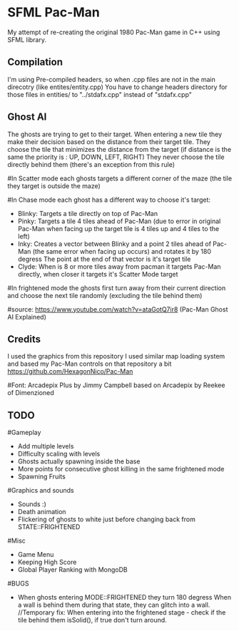 # SFML Pac-Man

My attempt of re-creating the original 1980 Pac-Man game in C++ using SFML library.


## Compilation

I'm using Pre-compiled headers, so when .cpp files are not in the main direcotry (like entites/entity.cpp)
You have to change headers directory for those files in entities/ to "../stdafx.cpp" instead of "stdafx.cpp"

## Ghost AI
The ghosts are trying to get to their target.
When entering a new tile they make their decision based on the distance from their target tile.
They choose the tile that minimizes the distance from the target (if distance is the same the priority is : UP, DOWN, LEFT, RIGHT)
They never choose the tile directly behind them (there's an exception from this rule)

#In Scatter mode each ghosts targets a different corner of the maze (the tile they target is outside the maze)

#In Chase mode each ghost has a different way to choose it's target:
  - Blinky: Targets a tile directly on top of Pac-Man
  - Pinky: Targets a tile 4 tiles ahead of Pac-Man (due to error in original Pac-Man when facing up the target tile is 4 tiles up and 4 tiles to the left)
  - Inky: Creates a vector between Blinky and a point 2 tiles ahead of Pac-Man (the same error when facing up occurs) and rotates it by 180 degress
    The point at the end of that vector is it's target tile
  - Clyde: When is 8 or more tiles away from pacman it targets Pac-Man directly, when closer it targets it's Scatter Mode target
  
#In frightened mode the ghosts first turn away from their current direction and choose the next tile randomly (excluding the tile behind them)

#source: https://www.youtube.com/watch?v=ataGotQ7ir8 (Pac-Man Ghost AI Explained)

## Credits
I used the graphics from this repository
I used similar map loading system and based my Pac-Man controls on that repository a bit
https://github.com/HexagonNico/Pac-Man

#Font: Arcadepix Plus by Jimmy Campbell based on Arcadepix by Reekee of Dimenzioned


## TODO

#Gameplay
- Add multiple levels
- Difficulty scaling with levels
- Ghosts actually spawning inside the base
- More points for consecutive ghost killing in the same frightened mode
- Spawning Fruits

#Graphics and sounds
- Sounds :)
- Death animation
- Flickering of ghosts to white just before changing back from STATE::FRIGHTENED

#Misc
- Game Menu
- Keeping High Score
- Global Player Ranking with MongoDB

#BUGS
- When ghosts entering MODE::FRIGHTENED they turn 180 degress
	When a wall is behind them during that state, they can glitch into a wall.
	//Temporary fix: When entering into the frightened stage - check if the tile behind them isSolid(), if true don't turn around.
  
  

